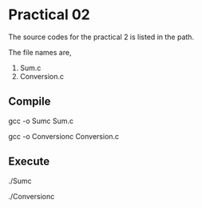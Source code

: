 # Practical 02

The source codes for the practical 2 is listed in the path.

The file names are,

1. Sum.c
2. Conversion.c

## Compile

gcc -o Sumc Sum.c

gcc -o Conversionc Conversion.c

## Execute

./Sumc

./Conversionc


